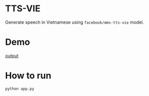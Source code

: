 # TTS-VIE

Generate speech in Vietnamese using `facebook/mms-tts-vie` model.

# Demo

[output](output.wav)

# How to run

`python app.py`
